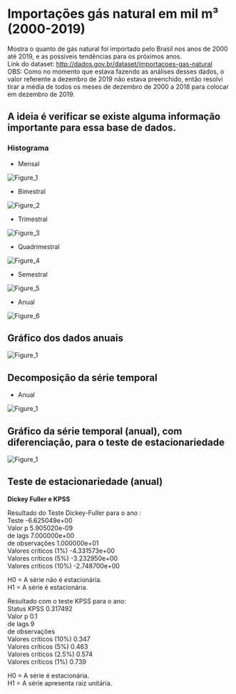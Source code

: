 # Importações gás natural em mil m³ (2000-2019)
Mostra o quanto de gás natural foi importado pelo Brasil nos anos de 2000 até 2019, e as possiveis tendências para os próximos anos.<br/>
Link do dataset: http://dados.gov.br/dataset/importacoes-gas-natural<br/>
OBS: Como no momento que estava fazendo as análises desses dados, o valor referente a dezembro de 2019 não estava preenchido, então resolvi tirar a média de todos os meses de dezembro de 2000 a 2018 para colocar em dezembro de 2019.

## A ideia é verificar se existe alguma informação importante para essa base de dados.

### Histograma

- Mensal

![Figure_1](https://user-images.githubusercontent.com/48027825/73208118-a882e480-4124-11ea-8b99-23a0a7c0bf4b.png)

- Bimestral

![Figure_2](https://user-images.githubusercontent.com/48027825/73208119-a91b7b00-4124-11ea-9331-41dfbd94047b.png)

- Trimestral

![Figure_3](https://user-images.githubusercontent.com/48027825/73208120-a91b7b00-4124-11ea-8013-d5ce6ec77e8b.png)

- Quadrimestral

![Figure_4](https://user-images.githubusercontent.com/48027825/73208121-a91b7b00-4124-11ea-84dc-9d907ce90f58.png)

- Semestral

![Figure_5](https://user-images.githubusercontent.com/48027825/73208122-a91b7b00-4124-11ea-9e2e-d8d8d8d44a21.png)

- Anual

![Figure_6](https://user-images.githubusercontent.com/48027825/73208123-a9b41180-4124-11ea-9b58-a290ce4befea.png)

## Gráfico dos dados anuais

![Figure_1](https://user-images.githubusercontent.com/48027825/73303356-1b5b9080-41f5-11ea-9227-063fa79522e6.png)

## Decomposição da série temporal

- Anual

![Figure_1](https://user-images.githubusercontent.com/48027825/73229964-71c7c100-415a-11ea-89eb-4a8204872b9b.png)

## Gráfico da série temporal (anual), com diferenciação, para o teste de estacionariedade

![Figure_1](https://user-images.githubusercontent.com/48027825/73398104-97240e80-42c3-11ea-9db4-72cb352f763e.png)

## Teste de estacionariedade (anual)

**Dickey Fuller e KPSS**

Resultado do Teste Dickey-Fuller para o ano : <br/>
Teste                    -6.625049e+00<br/>
Valor p                   5.905020e-09<br/>
 de lags                  7.000000e+00<br/>
 de observações           1.000000e+01<br/>
Valores críticos (1%)    -4.331573e+00<br/>
Valores críticos (5%)    -3.232950e+00<br/>
Valores críticos (10%)   -2.748700e+00

H0 = A série não é estacionária. <br/>
H1 = A série é estacionária.

Resultado com o teste KPSS para o ano:<br/>
Status KPSS                                                         0.317492<br/>
Valor p                                                                  0.1<br/>
 de lags                                                                  9<br/>
 de observações           
Valores críticos (10%)                                                 0.347<br/>
Valores críticos (5%)                                                  0.463<br/>
Valores críticos (2.5%)                                                0.574<br/>
Valores críticos (1%)                                                  0.739

H0 = A série é estacionária. <br/>
H1 = A série apresenta raiz unitária.
